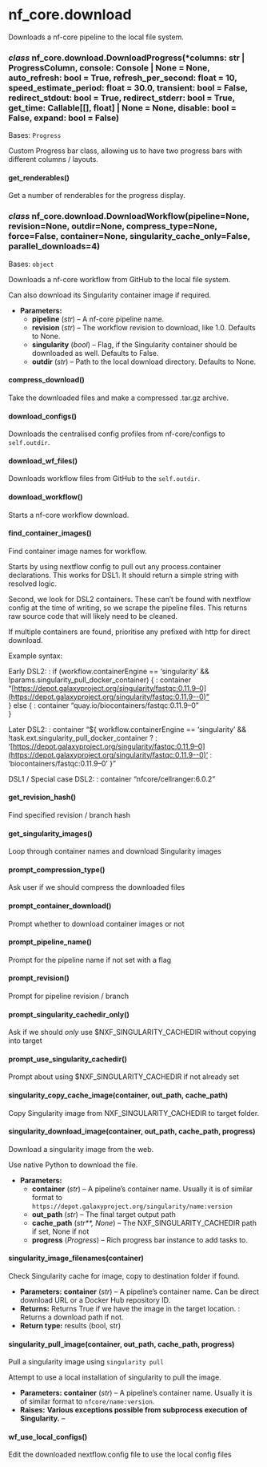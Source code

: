 # nf_core.download

Downloads a nf-core pipeline to the local file system.

### _class_ nf_core.download.DownloadProgress(\*columns: str | ProgressColumn, console: Console | None = None, auto_refresh: bool = True, refresh_per_second: float = 10, speed_estimate_period: float = 30.0, transient: bool = False, redirect_stdout: bool = True, redirect_stderr: bool = True, get_time: Callable[[], float] | None = None, disable: bool = False, expand: bool = False)

Bases: `Progress`

Custom Progress bar class, allowing us to have two progress
bars with different columns / layouts.

#### get_renderables()

Get a number of renderables for the progress display.

### _class_ nf_core.download.DownloadWorkflow(pipeline=None, revision=None, outdir=None, compress_type=None, force=False, container=None, singularity_cache_only=False, parallel_downloads=4)

Bases: `object`

Downloads a nf-core workflow from GitHub to the local file system.

Can also download its Singularity container image if required.

- **Parameters:**
  - **pipeline** (_str_) – A nf-core pipeline name.
  - **revision** (_str_) – The workflow revision to download, like 1.0. Defaults to None.
  - **singularity** (_bool_) – Flag, if the Singularity container should be downloaded as well. Defaults to False.
  - **outdir** (_str_) – Path to the local download directory. Defaults to None.

#### compress_download()

Take the downloaded files and make a compressed .tar.gz archive.

#### download_configs()

Downloads the centralised config profiles from nf-core/configs to `self.outdir`.

#### download_wf_files()

Downloads workflow files from GitHub to the `self.outdir`.

#### download_workflow()

Starts a nf-core workflow download.

#### find_container_images()

Find container image names for workflow.

Starts by using nextflow config to pull out any process.container
declarations. This works for DSL1. It should return a simple string with resolved logic.

Second, we look for DSL2 containers. These can’t be found with
nextflow config at the time of writing, so we scrape the pipeline files.
This returns raw source code that will likely need to be cleaned.

If multiple containers are found, prioritise any prefixed with http for direct download.

Example syntax:

Early DSL2:
: if (workflow.containerEngine == ‘singularity’ && !params.singularity_pull_docker_container) {
: container “[https://depot.galaxyproject.org/singularity/fastqc:0.11.9–0](https://depot.galaxyproject.org/singularity/fastqc:0.11.9--0)”
<br/>
} else {
: container “quay.io/biocontainers/fastqc:0.11.9–0”
<br/>
}

Later DSL2:
: container “${ workflow.containerEngine == ‘singularity’ && !task.ext.singularity_pull_docker_container ?
: ‘[https://depot.galaxyproject.org/singularity/fastqc:0.11.9–0](https://depot.galaxyproject.org/singularity/fastqc:0.11.9--0)’ :
‘biocontainers/fastqc:0.11.9–0’ }”

DSL1 / Special case DSL2:
: container “nfcore/cellranger:6.0.2”

#### get_revision_hash()

Find specified revision / branch hash

#### get_singularity_images()

Loop through container names and download Singularity images

#### prompt_compression_type()

Ask user if we should compress the downloaded files

#### prompt_container_download()

Prompt whether to download container images or not

#### prompt_pipeline_name()

Prompt for the pipeline name if not set with a flag

#### prompt_revision()

Prompt for pipeline revision / branch

#### prompt_singularity_cachedir_only()

Ask if we should _only_ use $NXF_SINGULARITY_CACHEDIR without copying into target

#### prompt_use_singularity_cachedir()

Prompt about using $NXF_SINGULARITY_CACHEDIR if not already set

#### singularity_copy_cache_image(container, out_path, cache_path)

Copy Singularity image from NXF_SINGULARITY_CACHEDIR to target folder.

#### singularity_download_image(container, out_path, cache_path, progress)

Download a singularity image from the web.

Use native Python to download the file.

- **Parameters:**
  - **container** (_str_) – A pipeline’s container name. Usually it is of similar format
    to `https://depot.galaxyproject.org/singularity/name:version`
  - **out_path** (_str_) – The final target output path
  - **cache_path** (_str\*\*,_ _None_) – The NXF_SINGULARITY_CACHEDIR path if set, None if not
  - **progress** (_Progress_) – Rich progress bar instance to add tasks to.

#### singularity_image_filenames(container)

Check Singularity cache for image, copy to destination folder if found.

- **Parameters:**
  **container** (_str_) – A pipeline’s container name. Can be direct download URL
  or a Docker Hub repository ID.
- **Returns:**
  Returns True if we have the image in the target location.
  : Returns a download path if not.
- **Return type:**
  results (bool, str)

#### singularity_pull_image(container, out_path, cache_path, progress)

Pull a singularity image using `singularity pull`

Attempt to use a local installation of singularity to pull the image.

- **Parameters:**
  **container** (_str_) – A pipeline’s container name. Usually it is of similar format
  to `nfcore/name:version`.
- **Raises:**
  **Various exceptions possible from subprocess execution** **of** **Singularity.** –

#### wf_use_local_configs()

Edit the downloaded nextflow.config file to use the local config files

